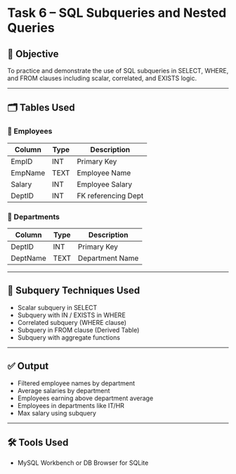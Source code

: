 
# Task 6 – SQL Subqueries and Nested Queries

## 🎯 Objective
To practice and demonstrate the use of SQL subqueries in SELECT, WHERE, and FROM clauses including scalar, correlated, and EXISTS logic.

---

## 🗂 Tables Used

### 🔸 Employees
| Column   | Type | Description          |
|----------|------|----------------------|
| EmpID    | INT  | Primary Key          |
| EmpName  | TEXT | Employee Name        |
| Salary   | INT  | Employee Salary      |
| DeptID   | INT  | FK referencing Dept  |

### 🔸 Departments
| Column   | Type | Description       |
|----------|------|-------------------|
| DeptID   | INT  | Primary Key       |
| DeptName | TEXT | Department Name   |

---

## 🧪 Subquery Techniques Used

- Scalar subquery in SELECT
- Subquery with IN / EXISTS in WHERE
- Correlated subquery (WHERE clause)
- Subquery in FROM clause (Derived Table)
- Subquery with aggregate functions

---

## ✅ Output
- Filtered employee names by department
- Average salaries by department
- Employees earning above department average
- Employees in departments like IT/HR
- Max salary using subquery

---

## 🛠 Tools Used
- MySQL Workbench or DB Browser for SQLite

